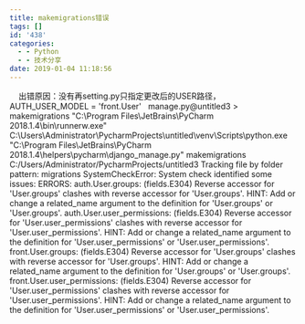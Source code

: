 ```yaml
---
title: makemigrations错误
tags: []
id: '438'
categories:
  - - Python
  - - 技术分享
date: 2019-01-04 11:18:56
---
```


    出错原因：没有再setting.py只指定更改后的USER路径，AUTH\_USER\_MODEL = 'front.User'   manage.py@untitled3 > makemigrations "C:\\Program Files\\JetBrains\\PyCharm 2018.1.4\\bin\\runnerw.exe" C:\\Users\\Administrator\\PycharmProjects\\untitled\\venv\\Scripts\\python.exe "C:\\Program Files\\JetBrains\\PyCharm 2018.1.4\\helpers\\pycharm\\django\_manage.py" makemigrations C:/Users/Administrator/PycharmProjects/untitled3 Tracking file by folder pattern: migrations SystemCheckError: System check identified some issues: ERRORS: auth.User.groups: (fields.E304) Reverse accessor for 'User.groups' clashes with reverse accessor for 'User.groups'. HINT: Add or change a related\_name argument to the definition for 'User.groups' or 'User.groups'. auth.User.user\_permissions: (fields.E304) Reverse accessor for 'User.user\_permissions' clashes with reverse accessor for 'User.user\_permissions'. HINT: Add or change a related\_name argument to the definition for 'User.user\_permissions' or 'User.user\_permissions'. front.User.groups: (fields.E304) Reverse accessor for 'User.groups' clashes with reverse accessor for 'User.groups'. HINT: Add or change a related\_name argument to the definition for 'User.groups' or 'User.groups'. front.User.user\_permissions: (fields.E304) Reverse accessor for 'User.user\_permissions' clashes with reverse accessor for 'User.user\_permissions'. HINT: Add or change a related\_name argument to the definition for 'User.user\_permissions' or 'User.user\_permissions'.